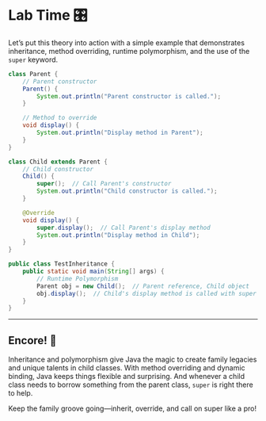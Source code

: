 # Lab Time 🎛️

Let’s put this theory into action with a simple example that demonstrates inheritance, method overriding, runtime polymorphism, and the use of the `super` keyword.

```java
class Parent {
    // Parent constructor
    Parent() {
        System.out.println("Parent constructor is called.");
    }

    // Method to override
    void display() {
        System.out.println("Display method in Parent");
    }
}

class Child extends Parent {
    // Child constructor
    Child() {
        super();  // Call Parent's constructor
        System.out.println("Child constructor is called.");
    }

    @Override
    void display() {
        super.display();  // Call Parent's display method
        System.out.println("Display method in Child");
    }
}

public class TestInheritance {
    public static void main(String[] args) {
        // Runtime Polymorphism
        Parent obj = new Child();  // Parent reference, Child object
        obj.display();  // Child's display method is called with super involved
    }
}
```

---

## Encore! 🎸

Inheritance and polymorphism give Java the magic to create family legacies and unique talents in child classes. With method overriding and dynamic binding, Java keeps things flexible and surprising. And whenever a child class needs to borrow something from the parent class, `super` is right there to help.

Keep the family groove going—inherit, override, and call on super like a pro!
